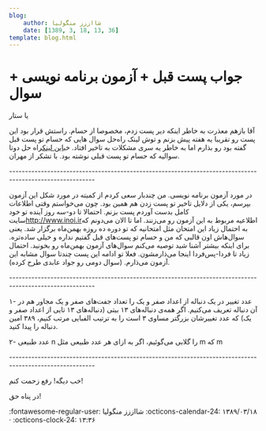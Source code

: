 ```yaml
---
blog:
    author: شااززز منگولیا
    date: [1389, 3, 18, 13, 36]
template: blog.html
---
```

# جواب پست قبل + ‌آزمون برنامه نویسی + سوال

<div class="cnt">
یا ستار<p>آقا بازهم معذرت به خاطر اینکه دیر پست زدم، مخصوصا از حسام. راستش قرار بود این پست رو تقریبا یه هفته پیش بزنم و توش لینک راه‌حل سوال هایی که حسام تو پست قبل گفته بود رو بذارم اما به خاطر یه سری مشکلات به تاخیر افتاد. خب<a href="http://users.allamehelli.ir/~m_kholdi/share/shaazzz/p77.php" target="_blank">این لینک</a>راه حل دوتا سوالیه که حسام تو پست قبلی نوشته بود. با تشکر از مهران.</p>
<p>---------------------------------------------------------------------------------------------------------</p>
<p>در مورد آزمون برنامه نویسی. من چندبار سعی کردم از کمیته در مورد شکل این آزمون بپرسم، یکی از دلایل تاخیر تو پست زدن هم همین بود. چون می‌خواستم وقتی اطلاعات کامل بدست آوردم پست بزنم. احتمالا تا دو-سه روز آینده تو خود سایت<a href="http://www.inoi.ir/" target="_blank">http://www.inoi.ir</a>اطلاعیه مربوط به این آزمون رو می‌زنند. اما تا الان می‌دونم که به احتمال زیاد این امتحان مثل امتحانیه که تو دوره ده روزه بهمن‌ماه برگزار شد. یعنی سوال‌هاش اون قالبی که من و حسام تو پست‌های قبل گفتیم نداره و خیلی ساده‌تره. برای اینکه بیشتر آشنا شید توصیه می‌کنم سوال‌های آزمون بهمن‌ماه رو بخونید. احتمال زیاد تا فردا-پس‌فردا اینجا می‌ذارمشون. فعلا تو ادامه این پست چندتا سوال مشابه این آزمون می‌ذارم. (سوال دومی رو جواد عابدی طرح کرده).</p>
<p>---------------------------------------------------------------------------------------------------------</p>
<p>۱- عدد تغییر در یک دنباله از اعداد صفر و یک را تعداد جفت‌های صفر و یک مجاور هم در آن دنباله تعریف می‌کنیم. اگر همه‌ی دنباله‌های ۱۳ بیتی (دنباله‌های ۱۳ تایی از اعداد صفر و یک) که عدد تغییرشان بزرگتر مساوی ۳ است را به ترتیب الفبایی مرتب کنیم، ۳۸۹ امین دنباله را پیدا کنید.</p>
<p>۲- عدد طبیعی n را گلابی می‌گوئیم، اگر به ازای هر عدد طبیعی مثل m که m </p>
<p>---------------------------------------------------------------------------------------------------------</p>
<p>خب دیگه! رفع زحمت کنم!</p>
<p>در پناه حق!</p>
</div>

<div class="blog-info" markdown>
<span class="blog-author">
:fontawesome-regular-user: شااززز منگولیا
</span>
<span class="blog-date">
:octicons-calendar-24: ۱۳۸۹/۰۳/۱۸ · :octicons-clock-24: ۱۳:۳۶
</span>
</div>

